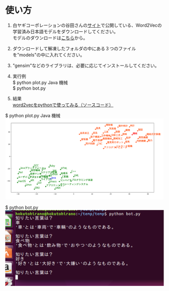 # 使い方

1. 白ヤギコーポレーションの谷田さんの[サイト](http://aial.shiroyagi.co.jp/2017/02/japanese-word2vec-model-builder/)で公開している、Word2Vecの学習済み日本語モデルをダウンロードしてください。  
モデルのダウンロードは[こちら](http://public.shiroyagi.s3.amazonaws.com/latest-ja-word2vec-gensim-model.zip)から。

2. ダウンロードして解凍したフォルダの中にある３つのファイルを"models"の中に入れてください。

3. "gensim"などのライブラリは、必要に応じてインストールしてください。

4. 実行例  
$ python plot.py Java 機械  
$ python bot.py

5. 結果  
[word2vecをpythonで使ってみる（ソースコード）](https://qiita.com/hokuto_HIRANO/items/d6fc76496ee81eb11389)

  $ python plot.py Java 機械
  ![サンプル](./sample/sample1.png)

  $ python bot.py
  ![サンプル](./sample/sample2.png)
